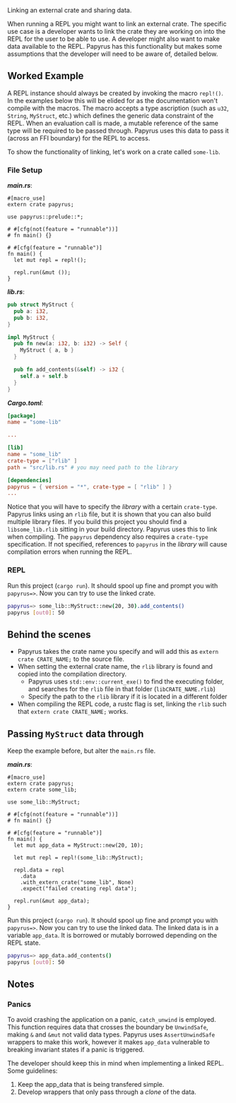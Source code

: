 Linking an external crate and sharing data.

When running a REPL you might want to link an external crate.
The specific use case is a developer wants to link the crate they are working on
into the REPL for the user to be able to use.
A developer might also want to make data available to the REPL.
Papyrus has this functionality but makes some assumptions that the developer will
need to be aware of, detailed below.

## Worked Example

A REPL instance should always be created by invoking the macro `repl!()`.
In the examples below this will be elided for as the documentation won't compile with the macros.
The macro accepts a type ascription (such as `u32`, `String`, `MyStruct`, etc.) which defines the generic data constraint of the REPL.
When an evaluation call is made, a mutable reference of the same type will be required to be passed through.
Papyrus uses this data to pass it (across an FFI boundary) for the REPL to access.

To show the functionality of linking, let's work on a crate called `some-lib`.

### File Setup

***main.rs***:
```rust,no_run
#[macro_use]
extern crate papyrus;

use papyrus::prelude::*;

# #[cfg(not(feature = "runnable"))]
# fn main() {}

# #[cfg(feature = "runnable")]
fn main() {
  let mut repl = repl!();

  repl.run(&mut ());
}
```

***lib.rs***:
```rust
pub struct MyStruct {
  pub a: i32,
  pub b: i32,
}

impl MyStruct {
  pub fn new(a: i32, b: i32) -> Self {
    MyStruct { a, b }
  }

  pub fn add_contents(&self) -> i32 {
    self.a + self.b
  }
}
```

***Cargo.toml***:
```toml
[package]
name = "some-lib"

...

[lib]
name = "some_lib"
crate-type = ["rlib" ]
path = "src/lib.rs" # you may need path to the library

[dependencies]
papyrus = { version = "*", crate-type = [ "rlib" ] }
...
```

Notice that you will have to specify the _library_ with a certain `crate-type`.
Papyrus links using an `rlib` file, but it is shown that you can also build multiple library files.
If you build this project you should find a `libsome_lib.rlib` sitting in your build directory.
Papyrus uses this to link when compiling.
The `papyrus` dependency also requires a `crate-type` specification.
If not specified, references to `papyrus` in the _library_ will cause compilation errors when
running the REPL.

### REPL

Run this project (`cargo run`). It should spool up fine and prompt you with `papyrus=>`.
Now you can try to use the linked crate.

```sh
papyrus=> some_lib::MyStruct::new(20, 30).add_contents()
papyrus [out0]: 50
```

## Behind the scenes

- Papyrus takes the crate name you specify and will add this as `extern crate CRATE_NAME;` to the source file.
- When setting the external crate name, the `rlib` library is found and copied into the compilation directory.
  - Papyrus uses `std::env::current_exe()` to find the executing folder, and searches for the `rlib` file in that folder (`libCRATE_NAME.rlib`)
  - Specify the path to the `rlib` library if it is located in a different folder
- When compiling the REPL code, a rustc flag is set, linking the `rlib` such that `extern crate CRATE_NAME;` works.

## Passing `MyStruct` data through

Keep the example before, but alter the `main.rs` file.

***main.rs***:
```rust,ignore
#[macro_use]
extern crate papyrus;
extern crate some_lib;

use some_lib::MyStruct;

# #[cfg(not(feature = "runnable"))]
# fn main() {}

# #[cfg(feature = "runnable")]
fn main() {
  let mut app_data = MyStruct::new(20, 10);

  let mut repl = repl!(some_lib::MyStruct);

  repl.data = repl
    .data
    .with_extern_crate("some_lib", None)
    .expect("failed creating repl data");

  repl.run(&mut app_data);
}
```

Run this project (`cargo run`).
It should spool up fine and prompt you with `papyrus=>`.
Now you can try to use the linked data.
The linked data is in a variable `app_data`. It is borrowed or mutably borrowed depending on the
REPL state.

```sh
papyrus=> app_data.add_contents()
papyrus [out0]: 50
```

## Notes
### Panics

To avoid crashing the application on a panic, `catch_unwind` is employed.
This function requires data that crosses the boundary be `UnwindSafe`, making `&` and `&mut` not valid data types.
Papyrus uses `AssertUnwindSafe` wrappers to make this work, however it makes `app_data` vulnerable to breaking
invariant states if a panic is triggered.

The developer should keep this in mind when implementing a linked REPL. 
Some guidelines:

1. Keep the app_data that is being transfered simple.
2. Develop wrappers that only pass through a _clone_ of the data.


